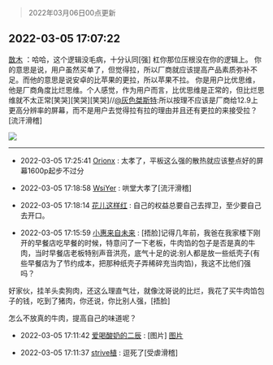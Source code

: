 > 2022年03月06日00点更新
<link rel="stylesheet" href="https://cdn.jsdelivr.net/gh/taotie6/sampleJSON@main/css/photo_show.css">
<meta name="referrer" content="no-referrer" />


 ## 2022-03-05 17:07:22 

 [㪚木](https://www.coolapk.com/feed/34018209?shareKey=MWIwYjU2MzAzMDJmNjIyMzM0MmY~) ：哈哈，这个逻辑没毛病，十分认同[强]
杠你那位压根没在你的逻辑上。
你的意思是说，用户虽然买单了，但觉得拉，所以厂商就应该提高产品素质弥补不足。而他的意思是说安卓的比苹果的更拉，所以苹果不拉。
你是用户比优思维，他是厂商角度比烂思维。个人感觉，作为用户而言，比优思维是正常的<!--break-->，但比烂思维就不太正常[笑哭][笑哭][笑哭]//<a class="feed-link-uname" href="/u/灰色桀斯特">@灰色桀斯特</a>:所以按理不应该是厂商给12.9上更高分辨率的屏幕，而不是用户去觉得拉有拉的理由并且还有更拉的来接受拉？[流汗滑稽] 

<div class="album">
<img class="img-item" src="http://image.coolapk.com/feed/2018/1217/07/1081091_1545003920_5732@216x196.gif" />
</div>

 ------- 

- 2022-03-05 17:25:41 [Orionx](uid=767810) : 太孝了，平板这么强的散热就应该整点好的屏幕1600p起步不过分 

- 2022-03-05 17:18:58 [WsiYer](uid=3832235) : 哄堂大孝了[流汗滑稽] 

- 2022-03-05 17:18:14 [花儿这样红](uid=3618501) : 自己的权益总要自己去捍卫，至少要自己去开口。 

- 2022-03-05 17:15:59 [小惠来自未来](uid=847097) : [捂脸]记得几年前，我爸在我家楼下刚开的早餐店吃早餐的时候，特意问了一下老板，牛肉馅的包子是否是真的牛肉，当时早餐店老板特别声音洪亮，底气十足的说:别人都是放一些纸壳子(有些早餐店为了节约成本，把那种纸壳子弄稀碎充当肉馅)，我这不比他们强吗？

好家伙，挂羊头卖狗肉<!--break-->，还这么理直气壮，就像沈哥说的比烂，我花了买牛肉馅包子的钱，吃到了猪肉，你还说，你比别人强，[捂脸]

怎么不放真的牛肉，提高自己的味道呢？ 

- 2022-03-05 17:11:42 [爱喝酸奶的二辰](uid=3820286) : [图片] [图片](http://image.coolapk.com/feed/2022/0303/10/3820286_f19faea0_4470_9332_999@1140x746.jpeg)

- 2022-03-05 17:11:37 [strive植](uid=1468928) : 逗死了[受虐滑稽] 

